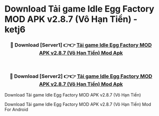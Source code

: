 # Download Tải game Idle Egg Factory MOD APK v2.8.7 (Vô Hạn Tiền) - ketj6


<div align="center">
<h3>🔴 Download [Server1] 👉👉 <a href="https://apk-comot.site?title=Tải_game_Idle_Egg_Factory_MOD_APK_v2.8.7_(Vô_Hạn_Tiền)">Tải game Idle Egg Factory MOD APK v2.8.7 (Vô Hạn Tiền) Mod Apk</a></h3><br>
<h3>🔴 Download [Server2] 👉👉 <a href="https://apk-comot.site?title=Tải_game_Idle_Egg_Factory_MOD_APK_v2.8.7_(Vô_Hạn_Tiền)">Tải game Idle Egg Factory MOD APK v2.8.7 (Vô Hạn Tiền) Mod Apk</a></h3>
</div>



Download Tải game Idle Egg Factory MOD APK v2.8.7 (Vô Hạn Tiền) 

Download Tải game Idle Egg Factory MOD APK v2.8.7 (Vô Hạn Tiền) Mod For Android